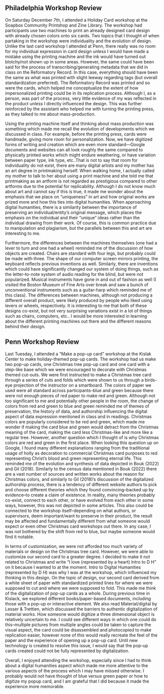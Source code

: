 <h2>Philadelphia Workshop Review</h2>
<p>On Saturday December 7th, I attended a Holiday Card workshop at the Soapbox Community Printshop and Zine Library. The workshop had participants use two machines to print an already designed card design with already chosen colors onto six cards. Two topics that I thought of when partaking in the workshop were individuality and the evolution of design. Unlike the last card workshop I attended at Penn, there really was no room for my individual expression in card design unless I would have made a mistake using the printing machine and the ink would have turned out blotchy/not shown up in some areas. However, the same could have been said for the process of transcribing/generating metadata that we did in class on the Reformatory Record. In this case, everything should have been the same as what was printed with slight leeway regarding tags (but overall standardization preferred). The Reformatory Record was printed and so were the cards, which helped me conceptualize the extent of how impersonalized printing could be in its replication process. Although I, as a person, was part of the process, very little evidence of my was reflected in the product unless I directly influenced the design. This was further reinforced by the assistant who helped me with turning the printing press, as they talked to me about mass-production.</p>
<p>Using the printing machine itself and thinking about mass production was something which made me recall the evolution of developments which we discussed in class. For example, before the printing press, cards were handmade, giving more room for personalization. Now, we have digitized forms of writing and creation which are even more standard—Google documents and websites can all look roughly the same compared to physically printed works which might endure weathering, or have variation between paper type, ink type, etc..That is not to say that room for individuality do not exist, there are many digital artists and my mother has an art degree in printmaking herself. When walking home, I actually called my mother to talk to her about using a print machine and she told me that  printmaking as an artform is not regarded as prestigious compared to other artforms due to the potential for replicability. Although I do not know much about art and cannot say if this is true, it made me wonder about the emphasis that we place on “uniqueness” in art and how original works are prized more and how this ties into digital humanities. When approaching digital humanities, there is a similarity between the importance of preserving an individual/entity’s original message, which places the emphasis on the individual and their “unique” ideas rather than the individual drawing from their work. Of course, this is common practice due to manipulation and plagiarism, but the parallels between this and art are interesting to me.
</p>
<p>Furthermore, the differences between the machines themselves (one had a lever to turn and one had a wheel) reminded me of the discussion of how objects are created. Chairs are standard with four legs, but probably could be made with three. The shape of our computer screen mirrors printing, the keyboard reflects previous inventions as well. Similarly, there are inventions which could have significantly changed our system of doing things, such as the letter-to-note system of audio reading for the blind, but were not popularized. Musical instruments have gone in and out of fashion as well (I visited the Boston Museum of Fine Arts over break and saw a bunch of unconventional instruments such as a guitar-harp which reminded me of this class). The differences between machines, although not producing a different overall product, were likely produced by people who liked using levers or wheels, respectively. It is interesting to me that both of these designs co-exist, but not very surprising variations exist in a lot of things such as chairs, computers, etc.. I would be more interested in learning about the different printing machines out there and the different reasons behind their design.</p>

<h2>Penn Workshop Review</h2>
<p>Last Tuesday, I attended a “Make a pop-up card” workshop at the Kislak Center to make holiday-themed pop-up cards. The workshop had us make two pop-up cards, one Christmas tree pop-up card and one card with a step-like base which we were encouraged to decorate with Christmas themed cut-outs. We were first instructed to make a Christmas tree card through a series of cuts and folds which were shown to us through a birds-eye projection of the instructor on a smartboard. The colors of paper we used were all standard across participants–blue and green because there were not enough pieces of red paper to make red and green. Although not too significant to me and potentially other people in the room, the change of colors from red and green to blue and green reminded me of themes of preservation, the history of data, and authorship influencing the digital aspect of data expression mentioned in class and in readings. Christmas colors are popularly considered to be red and green, which made me wonder if making the card blue and green would detract from the Christmas meaning of the card, making the card less Christmas-like and more like a regular tree. However, another question which I thought of is why Christmas colors are red and green in the first place. When looking this question up on Google, I found many different explanations ranging from the traditional usage of holly as decoration to commercial Christmas card purposes to red representing Christ’s blood and green representing eternal life. This reminded me of the evolution and synthesis of data depicted in Bouk (2022) and Gil (2018). Similarly to the census data mentioned in Bouk (2022) there are a vast number of sources and written works about the reason for Christmas colors, and similarly to Gil (2018)’s discussion of the digitalized authorship process, there is a tendency of different website authors to pick and choose different theories which they found convincing–backed up by evidence–to create a claim of existence. In reality, many theories probably co-exist, connect to each other, or have evolved from each other in some ways, however, this was not depicted in some articles. This also could be connected to the workshop itself–depending on what authors, or supervisors, deem important/want to preserve in their product, the result may be affected and fundamentally different from what someone would expect or even other Christmas card workshops out there. In any case, I was not bothered by the shift from red to blue, but maybe someone would find it notable. 
</p>
<p> In terms of customization, we were not afforded too much variety of materials or design on the Christmas tree card. However, we were able to customize our second card to a greater degree. I decided to make it not related to Christmas and write “I love (represented by a heart) Intro to D H” on it because I wanted to at the moment. Intro to Digital Humanities (represented by D H) was why I was at the workshop, which influenced my thinking in this design. On the topic of design, our second card derived from a white sheet of paper with standardized printed lines for where we were supposed to cut and where we were supposed to fold. This made me think of the digitalization of pop-up cards as a whole. During previous time in Kislack, we explored different books/paper-based documents, including those with a pop-up or interactive element. We also read Material/digital by Lesser & Trettien, which discussed the barriers to authentic digitalization of material works. How someone would digitize a three dimensional object is relatively uncertain to me. I could see different ways in which one could do this–multiple pictures from multiple angles could be taken to capture the visual aspect, the card could be disassembled and photocopied to make replication easier, however none of this would really recreate the feel of the paper and the experience of opening up a pop-up card. Until new technology is created to resolve this issue, I would say that the pop-up cards created could not be fully represented by digitalization. 
</p>
<p>Overall, I enjoyed attending the workshop, especially since I had to think about a digital humanities aspect which made me more attentive to the various aspects of the process which I may have missed otherwise. I probably would not have thought of  blue versus green paper or how to digitize my popup card, and I am grateful that I did because it made the experience more memorable. </p>
